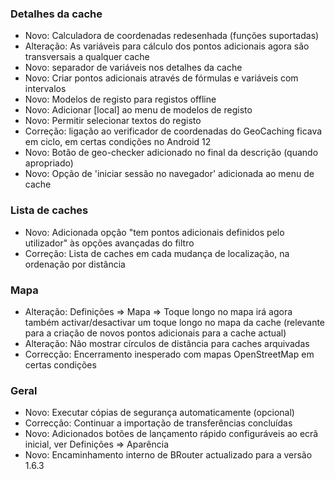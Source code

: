 ### Detalhes da cache

- Novo: Calculadora de coordenadas redesenhada (funções suportadas)
- Alteração: As variáveis para cálculo dos pontos adicionais agora são transversais a qualquer cache
- Novo: separador de variáveis nos detalhes da cache
- Novo: Criar pontos adicionais através de fórmulas e variáveis com intervalos
- Novo: Modelos de registo para registos offline
- Novo: Adicionar \[local\] ao menu de modelos de registo
- Novo: Permitir selecionar textos do registo
- Correção: ligação ao verificador de coordenadas do GeoCaching ficava em ciclo, em certas condições no Android 12
- Novo: Botão de geo-checker adicionado no final da descrição (quando apropriado)
- Novo: Opção de 'iniciar sessão no navegador' adicionada ao menu de cache

### Lista de caches

- Novo: Adicionada opção "tem pontos adicionais definidos pelo utilizador" às opções avançadas do filtro
- Correção: Lista de caches em cada mudança de localização, na ordenação por distância

### Mapa

- Alteração: Definições => Mapa => Toque longo no mapa irá agora também activar/desactivar um toque longo no mapa da cache (relevante para a criação de novos pontos adicionais para a cache actual)
- Alteração: Não mostrar círculos de distância para caches arquivadas
- Correcção: Encerramento inesperado com mapas OpenStreetMap em certas condições

### Geral

- Novo: Executar cópias de segurança automaticamente (opcional)
- Correcção: Continuar a importação de transferências concluídas
- Novo: Adicionados botões de lançamento rápido configuráveis ao ecrã inicial, ver Definições => Aparência
- Novo: Encaminhamento interno de BRouter actualizado para a versão 1.6.3
